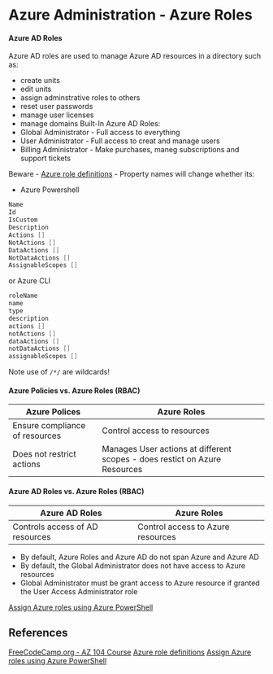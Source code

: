 # Azure Administration - Azure Roles

#### Azure AD Roles

Azure AD roles are used to manage Azure AD resources in a directory such as:
- create units
- edit units
- assign adminstrative roles to others
- reset user passwords
- manage user licenses
- manage domains
Built-In Azure AD Roles:
- Global Administrator - Full access to everything
- User Administrator - Full access to creat and manage users
- Billing Administrator - Make purchases, maneg subscriptions and support tickets

Beware - [Azure role definitions](https://learn.microsoft.com/en-us/azure/role-based-access-control/role-definitions) - Property names will change whether its: 
 - Azure Powershell 
```powershell
Name
Id
IsCustom
Description
Actions []
NotActions []
DataActions []
NotDataActions []
AssignableScopes []
```
or Azure CLI
```csharp
roleName
name
type
description
actions []
notActions []
dataActions []
notDataActions []
assignableScopes []
```

Note use of `/*/`  are wildcards!

#### Azure Policies vs. Azure Roles (RBAC)

Azure Polices | Azure Roles
--- | ---
Ensure compliance of resources | Control access to resources
Does not restrict actions | Manages User actions at different scopes - does restict on Azure Resources

#### Azure AD Roles vs. Azure Roles (RBAC)

Azure AD Roles | Azure Roles
--- | ---
Controls access of AD resources | Control access to Azure resources

- By default, Azure Roles and Azure AD do not span Azure and Azure AD
- By default, the Global Administrator does not have access to Azure resources
- Global Administrator must be grant access to Azure resource if granted the User Access Administrator role

[Assign Azure roles using Azure PowerShell](https://learn.microsoft.com/en-us/azure/role-based-access-control/role-assignments-powershell)

## References

[FreeCodeCamp.org - AZ 104 Course](https://www.youtube.com/watch?v=10PbGbTUSAg&t=3458s)
[Azure role definitions](https://learn.microsoft.com/en-us/azure/role-based-access-control/role-definitions)
[Assign Azure roles using Azure PowerShell](https://learn.microsoft.com/en-us/azure/role-based-access-control/role-assignments-powershell)
